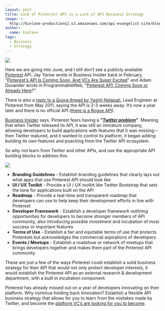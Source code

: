 ```yaml
---
layout: post
title: Lack of Pinterest API is a Lack of API Business Strategy
image: >-
  http://kinlane-productions2.s3.amazonaws.com/api-evangelist-site/blog/Pinterest_Logo.png
author:
  name: kinlane
tags:
  - Business
  - Strategy
---
```

[![](http://kinlane-productions2.s3.amazonaws.com/api-evangelist/pinterest/Pinterest_Logo.png)](http://pinterest.com/ "Pinterest")

Here we are going into June, and I still don’t see a publicly available [Pinterest](http://pinterest.com/ "Pinterest") API. Jay Yarow wrote in Business Insider back in February, "[Pinterest's API Is Coming Soon, And VCs Are Super Excited](http://articles.businessinsider.com/2012-03-26/tech/31238519_1_mobile-apps-twitterrific-hootsuite "Pinterest's API Is Coming Soon, And VCs Are Super Excited")" and Adam Duvander wrote in ProgrammableWeb, "[Pinterest API: Coming Soon or Already Here](http://blog.programmableweb.com/2012/02/09/pinterest-api-coming-soon-or-already-here/ "Pinterest API: Coming Soon or Already Here")?".

There is also a [reply to a Quora thread by Yashh Nelapati](http://www.quora.com/Pinterest/Is-there-an-API-for-Pinterest-that-allows-users-to-display-a-set-of-pins-photos-on-your-own-website "reply to a Quora thread by Yashh Nelapati"), Lead Engineer at Pinterest from May 2011, saying the API is 2-3 weeks away. It’s now a year later and there is no official API ([there is a Rogue API](http://tijn.bo.lt/pinterest-api "rogue api")).

[Business Insider](http://www.businessinsider.com/ "Business Insider") says, Pinterest fears having a **_"[Twitter problem](http://articles.businessinsider.com/2012-03-26/tech/31238519_1_mobile-apps-twitterrific-hootsuite "Twitter Problem")”_**. Meaning that when Twitter released its API, it was still an immature company, allowing developers to build applications with features that it was missing--then Twitter matured, and it wanted to control its platform, it began adding building its own features and poaching from the Twitter API ecosystem.

So why not learn from Twitter and other APIs, and use the appropriate API building blocks to address this:

[![](http://kinlane-productions2.s3.amazonaws.com/api-evangelist/pinterest/Pinterest-Home-Page.png)](http://pinterest.com/ "Pinterest")

*   **Branding Guidelines** - Establish branding guidelines that clearly lays out what apps that use Pinterest API should look like
*   **UI / UX Toolkit** - Provide a UI / UX toolkit like Twitter Bootstrap that sets the tone for applications built on the API
*   **Roadmap** - Provide a real-time and transparent roadmap that developers can use to help keep their development efforts in line with Pinterest
*   **Developer Framework** - Establish a developer framework outlining opportunities for developers to become stronger members of API community, also introducing possible investment and incubation of most success or important features
*   **Terms of Use** - Establish a fair and equitable terms of use that protects Pinterests but acknowledges the commercial aspirations of developers
*   **Events / Meetups** - Establish a roadshow or network of meetups that brings developers together and makes them part of the Pinterest API community

These are just a few of the ways Pinterest could establish a solid business strategy for their API that would not only protect developer interests, it would establish the Pinterest API as an external research & development department, with a built in incubation component.

Pinterest has already missed out on a year of developers innovating on their platform. Why continue holding back innovation? Establish a flexible API business strategy that allows for you to learn from the mistakes made by Twitter, and become the [platform VC’s are looking for you to become](http://www.businessinsider.com/pinterests-api-is-coming-soon-and-vcs-are-super-excited-2012-2).